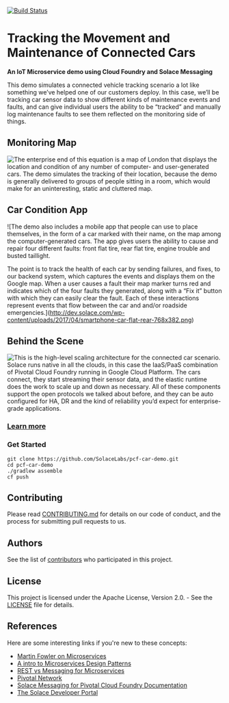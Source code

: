 [![Build Status](https://travis-ci.org/SolaceLabs/pcf-car-demo.svg?branch=master)](https://travis-ci.org/SolaceLabs/pcf-car-demo)


# Tracking the Movement and Maintenance of Connected Cars
 **An IoT Microservice demo using Cloud Foundry and Solace Messaging**

This demo simulates a connected vehicle tracking scenario a lot like something we’ve helped one of our customers deploy. In this case, we’ll be tracking car sensor data to show different kinds of maintenance events and faults, and can give individual users the ability to be “tracked” and manually log maintenance faults to see them reflected on the monitoring side of things.

## **Monitoring Map**

![The enterprise end of this equation is a map of London that displays the location and condition of any number of computer- and user-generated cars. The demo simulates the tracking of their location, because the demo is generally delivered to groups of people sitting in a room, which would make for an uninteresting, static and cluttered map.](http://dev.solace.com/wp-content/uploads/2017/04/pivotal-car-markers-mocked-up-768x434.jpg)

## **Car Condition App**

![The demo also includes a mobile app that people can use to place themselves, in the form of a car marked with their name, on the map among the computer-generated cars. The app gives users the ability to cause and repair four different faults: front flat tire, rear flat tire, engine trouble and busted taillight.

The point is to track the health of each car by sending failures, and fixes, to our backend system, which captures the events and displays them on the Google map. When a user causes a fault their map marker turns red and indicates which of the four faults they generated, along with a “Fix it” button with which they can easily clear the fault. Each of these interactions represent events that flow between the car and and/or roadside emergencies.](http://dev.solace.com/wp-content/uploads/2017/04/smartphone-car-flat-rear-768x382.png)

## **Behind the Scene**

![This is the high-level scaling architecture for the connected car scenario. Solace runs native in all the clouds, in this case the IaaS/PaaS combination of Pivotal Cloud Foundry running in Google Cloud Platform. The cars connect, they start streaming their sensor data, and the elastic runtime does the work to scale up and down as necessary. All of these components support the open protocols we talked about before, and they can be auto configured for HA, DR and the kind of reliability you’d expect for enterprise-grade applications.](http://dev.solace.com/wp-content/uploads/2017/04/pcf-car-demo-architecture-768x407.png)

### [Learn more](dev.solace.com)


### **Get Started**

```
git clone https://github.com/SolaceLabs/pcf-car-demo.git
cd pcf-car-demo
./gradlew assemble
cf push
```


## Contributing

Please read [CONTRIBUTING.md](CONTRIBUTING.md) for details on our code of conduct, and the process for submitting pull requests to us.

## Authors

See the list of [contributors](https://github.com/SolaceLabs/pcf-car-demo/graphs/contributors) who participated in this project.

## License

This project is licensed under the Apache License, Version 2.0. - See the [LICENSE](LICENSE) file for details.

## References

Here are some interesting links if you're new to these concepts:

* [Martin Fowler on Microservices](http://martinfowler.com/articles/microservices.html)
* [A intro to Microservices Design Patterns](http://blog.arungupta.me/microservice-design-patterns/)
* [REST vs Messaging for Microservices](http://www.slideshare.net/ewolff/rest-vs-messaging-for-microservices)
* [Pivotal Network](https://network.pivotal.io/)
* [Solace Messaging for Pivotal Cloud Foundry Documentation](http://docs.pivotal.io/solace-messaging/)
* [The Solace Developer Portal](http://dev.solace.com/)